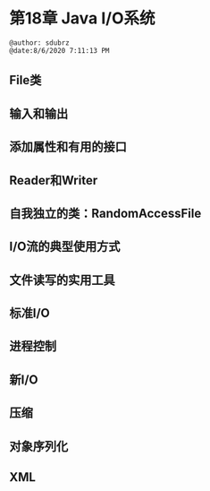 # 第18章 Java I/O系统

```
@author: sdubrz
@date:8/6/2020 7:11:13 PM 
```

## File类

## 输入和输出

## 添加属性和有用的接口

## Reader和Writer

## 自我独立的类：RandomAccessFile

## I/O流的典型使用方式

## 文件读写的实用工具

## 标准I/O

## 进程控制

## 新I/O

## 压缩

## 对象序列化

## XML